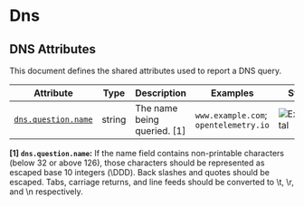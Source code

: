 <!--- Hugo front matter used to generate the website version of this page:
--->

<!-- NOTE: THIS FILE IS AUTOGENERATED. DO NOT EDIT BY HAND. -->
<!-- see templates/registry/markdown/attribute_namespace.md.j2 -->

# Dns

## DNS Attributes

This document defines the shared attributes used to report a DNS query.

| Attribute                                                                   | Type   | Description                 | Examples                              | Stability                                                        |
| --------------------------------------------------------------------------- | ------ | --------------------------- | ------------------------------------- | ---------------------------------------------------------------- |
| <a id="dns-question-name" href="#dns-question-name">`dns.question.name`</a> | string | The name being queried. [1] | `www.example.com`; `opentelemetry.io` | ![Experimental](https://img.shields.io/badge/-experimental-blue) |

**[1] `dns.question.name`:** If the name field contains non-printable characters (below 32 or above 126), those characters should be represented as escaped base 10 integers (\DDD). Back slashes and quotes should be escaped. Tabs, carriage returns, and line feeds should be converted to \t, \r, and \n respectively.
